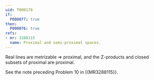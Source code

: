 ```yaml
---
uid: T000178
if:
  P000077: true
then:
  P000076: true
refs:
- mr: 3288115
  name: Proximal and semi-proximal spaces.
---
```


Real lines are metrizable => proximal, and the $\Sigma$-products and closed subsets of proximal are proximal.

See the note preceding Problem 10 in {{MR3288115}}.
